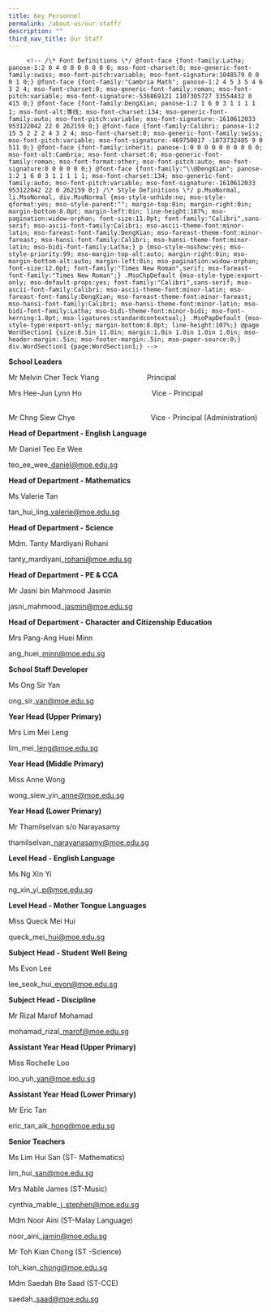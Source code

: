 ```yaml
---
title: Key Personnel
permalink: /about-us/our-staff/
description: ""
third_nav_title: Our Staff
---
```

         <!-- /\* Font Definitions \*/ @font-face {font-family:Latha; panose-1:2 0 4 0 0 0 0 0 0 0; mso-font-charset:0; mso-generic-font-family:swiss; mso-font-pitch:variable; mso-font-signature:1048579 0 0 0 1 0;} @font-face {font-family:"Cambria Math"; panose-1:2 4 5 3 5 4 6 3 2 4; mso-font-charset:0; mso-generic-font-family:roman; mso-font-pitch:variable; mso-font-signature:-536869121 1107305727 33554432 0 415 0;} @font-face {font-family:DengXian; panose-1:2 1 6 0 3 1 1 1 1 1; mso-font-alt:等线; mso-font-charset:134; mso-generic-font-family:auto; mso-font-pitch:variable; mso-font-signature:-1610612033 953122042 22 0 262159 0;} @font-face {font-family:Calibri; panose-1:2 15 5 2 2 2 4 3 2 4; mso-font-charset:0; mso-generic-font-family:swiss; mso-font-pitch:variable; mso-font-signature:-469750017 -1073732485 9 0 511 0;} @font-face {font-family:inherit; panose-1:0 0 0 0 0 0 0 0 0 0; mso-font-alt:Cambria; mso-font-charset:0; mso-generic-font-family:roman; mso-font-format:other; mso-font-pitch:auto; mso-font-signature:0 0 0 0 0 0;} @font-face {font-family:"\\@DengXian"; panose-1:2 1 6 0 3 1 1 1 1 1; mso-font-charset:134; mso-generic-font-family:auto; mso-font-pitch:variable; mso-font-signature:-1610612033 953122042 22 0 262159 0;} /\* Style Definitions \*/ p.MsoNormal, li.MsoNormal, div.MsoNormal {mso-style-unhide:no; mso-style-qformat:yes; mso-style-parent:""; margin-top:0in; margin-right:0in; margin-bottom:8.0pt; margin-left:0in; line-height:107%; mso-pagination:widow-orphan; font-size:11.0pt; font-family:"Calibri",sans-serif; mso-ascii-font-family:Calibri; mso-ascii-theme-font:minor-latin; mso-fareast-font-family:DengXian; mso-fareast-theme-font:minor-fareast; mso-hansi-font-family:Calibri; mso-hansi-theme-font:minor-latin; mso-bidi-font-family:Latha;} p {mso-style-noshow:yes; mso-style-priority:99; mso-margin-top-alt:auto; margin-right:0in; mso-margin-bottom-alt:auto; margin-left:0in; mso-pagination:widow-orphan; font-size:12.0pt; font-family:"Times New Roman",serif; mso-fareast-font-family:"Times New Roman";} .MsoChpDefault {mso-style-type:export-only; mso-default-props:yes; font-family:"Calibri",sans-serif; mso-ascii-font-family:Calibri; mso-ascii-theme-font:minor-latin; mso-fareast-font-family:DengXian; mso-fareast-theme-font:minor-fareast; mso-hansi-font-family:Calibri; mso-hansi-theme-font:minor-latin; mso-bidi-font-family:Latha; mso-bidi-theme-font:minor-bidi; mso-font-kerning:1.0pt; mso-ligatures:standardcontextual;} .MsoPapDefault {mso-style-type:export-only; margin-bottom:8.0pt; line-height:107%;} @page WordSection1 {size:8.5in 11.0in; margin:1.0in 1.0in 1.0in 1.0in; mso-header-margin:.5in; mso-footer-margin:.5in; mso-paper-source:0;} div.WordSection1 {page:WordSection1;} -->

**School Leaders**

Mr Melvin Cher Teck Yiang&nbsp; &nbsp; &nbsp; &nbsp; &nbsp; &nbsp; &nbsp; &nbsp; &nbsp; &nbsp; &nbsp; &nbsp; Principal

Mrs Hee-Jun Lynn Ho&nbsp;&nbsp; &nbsp;&nbsp;&nbsp; &nbsp;&nbsp;&nbsp;&nbsp;&nbsp; &nbsp;&nbsp;&nbsp; &nbsp;&nbsp;&nbsp; &nbsp;&nbsp;&nbsp; &nbsp;&nbsp;&nbsp; &nbsp;&nbsp;&nbsp; &nbsp;&nbsp;Vice - Principal&nbsp;&nbsp;&nbsp;&nbsp; &nbsp;&nbsp;&nbsp; &nbsp;&nbsp; &nbsp;&nbsp;&nbsp;&nbsp; &nbsp;&nbsp;&nbsp; &nbsp;&nbsp;&nbsp; &nbsp;&nbsp;&nbsp; &nbsp;&nbsp; &nbsp; &nbsp; &nbsp;&nbsp;

Mr Chng Siew Chye&nbsp; &nbsp;&nbsp;&nbsp;&nbsp; &nbsp;&nbsp;&nbsp; &nbsp;&nbsp;&nbsp; &nbsp;&nbsp;&nbsp; &nbsp;&nbsp;&nbsp; &nbsp;&nbsp;&nbsp; &nbsp;&nbsp;&nbsp; &nbsp;&nbsp;&nbsp; &nbsp;&nbsp;&nbsp;Vice - Principal (Administration)

**Head of Department - English Language**

Mr Daniel Teo Ee Wee

teo\_ee\_wee\_daniel@moe.edu.sg

**Head of Department - Mathematics**&nbsp;&nbsp;

Ms Valerie Tan

tan\_hui\_ling\_valerie@moe.edu.sg&nbsp;

**Head of Department - Science**&nbsp;&nbsp;

Mdm. Tanty Mardiyani Rohani

tanty\_mardiyani\_rohani@moe.edu.sg &nbsp; &nbsp;&nbsp;&nbsp; &nbsp;&nbsp;&nbsp; &nbsp;&nbsp;&nbsp; &nbsp;&nbsp;&nbsp; &nbsp;&nbsp;&nbsp; &nbsp;&nbsp;&nbsp; &nbsp;&nbsp;&nbsp; &nbsp;&nbsp;&nbsp; &nbsp;&nbsp;&nbsp; &nbsp;&nbsp;&nbsp; &nbsp;&nbsp;&nbsp; &nbsp;&nbsp;&nbsp; &nbsp;&nbsp;&nbsp;

**Head of Department - PE &amp; CCA**

Mr Jasni bin Mahmood Jasmin

jasni\_mahmood\_jasmin@moe.edu.sg

**Head of Department - Character and Citizenship Education**

Mrs Pang-Ang Huei Minn

ang\_huei\_minn@moe.edu.sg

**School Staff Developer**

Ms Ong Sir Yan

ong\_sir\_yan@moe.edu.sg

**Year Head (Upper Primary)**&nbsp;&nbsp; &nbsp;

Mrs Lim Mei Leng

lim\_mei\_leng@moe.edu.sg

**Year Head (Middle Primary)**

Miss Anne Wong

wong\_siew\_yin\_anne@moe.edu.sg

**Year Head (Lower Primary)**

Mr Thamilselvan s/o Narayasamy

thamilselvan\_narayanasamy@moe.edu.sg

**Level Head - English Language**

Ms Ng Xin Yi

ng\_xin\_yi\_p@moe.edu.sg

**Level Head - Mother Tongue Languages**

Miss Queck Mei Hui

queck\_mei\_hui@moe.edu.sg

**Subject Head - Student Well Being**&nbsp; &nbsp; &nbsp; &nbsp; &nbsp; &nbsp; &nbsp; &nbsp; &nbsp; &nbsp; &nbsp;&nbsp;

Ms Evon Lee

lee\_seok\_hui\_evon@moe.edu.sg

**Subject Head - Discipline**

Mr Rizal Marof Mohamad

mohamad\_rizal\_marof@moe.edu.sg

**Assistant Year Head (Upper Primary)**

Miss Rochelle Loo

loo\_yuh\_yan@moe.edu.sg

**Assistant Year Head (Lower Primary)**

Mr Eric Tan

eric\_tan\_aik\_hong@moe.edu.sg

**Senior Teachers**&nbsp;&nbsp;&nbsp; &nbsp; &nbsp; &nbsp; &nbsp; &nbsp; &nbsp; &nbsp; &nbsp; &nbsp; &nbsp; &nbsp; &nbsp; &nbsp; &nbsp; &nbsp; &nbsp; &nbsp; &nbsp; &nbsp; &nbsp; &nbsp; &nbsp; &nbsp; &nbsp; &nbsp; &nbsp; &nbsp; &nbsp; &nbsp; &nbsp; &nbsp; &nbsp; &nbsp; &nbsp; &nbsp;

Ms Lim Hui San (ST- Mathematics)

lim\_hui\_san@moe.edu.sg

Mrs Mable James (ST-Music)

cynthia\_mable\_j\_stephen@moe.edu.sg

Mdm Noor Aini (ST-Malay Language)

noor\_aini\_jamin@moe.edu.sg

Mr Toh Kian Chong (ST -Science)

toh\_kian\_chong@moe.edu.sg

Mdm Saedah Bte Saad&nbsp;(ST-CCE)

saedah\_saad@moe.edu.sg